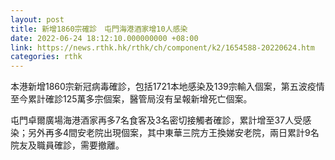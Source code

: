 ```yaml
---
layout: post
title: 新增1860宗確診　屯門海港酒家增10人感染
date: 2022-06-24 18:12:10.000000000 +08:00
link: https://news.rthk.hk/rthk/ch/component/k2/1654588-20220624.htm
categories: rthk
---
```


本港新增1860宗新冠病毒確診，包括1721本地感染及139宗輸入個案，第五波疫情至今累計確診125萬多宗個案，醫管局沒有呈報新增死亡個案。

屯門卓爾廣場海港酒家再多7名食客及3名密切接觸者確診，累計增至37人受感染；另外再多4間安老院出現個案，其中東華三院方王換娣安老院，兩日累計9名院友及職員確診，需要撤離。
